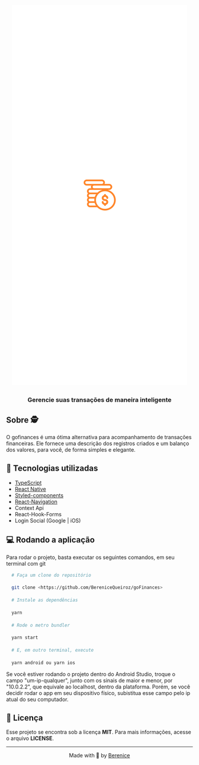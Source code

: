 # <h1 align="center" height="300">![Go Finances](.github/logo.png)</h1>

<h3 align=center>
  Gerencie suas transações de maneira inteligente
</h3>

<h2>Sobre 🕵️</h2>

<p>O gofinances é uma ótima alternativa para acompanhamento de transações financeiras. Ele fornece uma descrição dos registros criados e  um balanço dos valores, para você, de forma simples e elegante.<p>

## 🚀 Tecnologias utilizadas

<ul>
  <li><a href="https://www.typescriptlang.org/">TypeScript</a></li>
  <li><a href="https://reactnative.dev/">React Native</a></li>
  <li><a href="https://styled-components.com/docs/basics">Styled-components</a></li>
  <li><a href="https://reactnavigation.org/">React-Navigation</a></li>
  <li>Context Api</a></li>
  <li>React-Hook-Forms</a></li>
  <li>Login Social (Google | iOS)</a></li>
</ul>

## 💻 Rodando a aplicação

<p>Para rodar o projeto, basta executar os seguintes comandos, em seu terminal com git</p>

```bash
  # Faça um clone do repositório

  git clone <https://github.com/BereniceQueiroz/goFinances>

  # Instale as dependências

  yarn

  # Rode o metro bundler

  yarn start

  # E, em outro terminal, execute

  yarn android ou yarn ios
```

<p>Se você estiver rodando o projeto dentro do Android Studio, troque o campo "um-ip-qualquer", junto com os sinais de maior e menor, por "10.0.2.2", que equivale ao localhost, dentro da plataforma. Porém, se você decidir rodar o app em seu dispositivo físico, subistitua esse campo pelo ip atual do seu computador.
</p>

<h2>📝 Licença</h2>
Esse projeto se encontra sob a licença <strong>MIT</strong>. Para mais informações, acesse o arquivo <strong>LICENSE</strong>.

<hr>
<p align=center>Made with 💜 by <a href="https://www.linkedin.com/in/berenicequeiroz/">Berenice</a><p>
